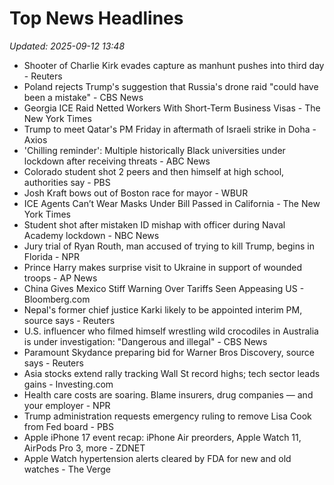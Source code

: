 # Top News Headlines

_Updated: 2025-09-12 13:48_

- Shooter of Charlie Kirk evades capture as manhunt pushes into third day - Reuters
- Poland rejects Trump's suggestion that Russia's drone raid "could have been a mistake" - CBS News
- Georgia ICE Raid Netted Workers With Short-Term Business Visas - The New York Times
- Trump to meet Qatar's PM Friday in aftermath of Israeli strike in Doha - Axios
- 'Chilling reminder': Multiple historically Black universities under lockdown after receiving threats - ABC News
- Colorado student shot 2 peers and then himself at high school, authorities say - PBS
- Josh Kraft bows out of Boston race for mayor - WBUR
- ICE Agents Can’t Wear Masks Under Bill Passed in California - The New York Times
- Student shot after mistaken ID mishap with officer during Naval Academy lockdown - NBC News
- Jury trial of Ryan Routh, man accused of trying to kill Trump, begins in Florida - NPR
- Prince Harry makes surprise visit to Ukraine in support of wounded troops - AP News
- China Gives Mexico Stiff Warning Over Tariffs Seen Appeasing US - Bloomberg.com
- Nepal's former chief justice Karki likely to be appointed interim PM, source says - Reuters
- U.S. influencer who filmed himself wrestling wild crocodiles in Australia is under investigation: "Dangerous and illegal" - CBS News
- Paramount Skydance preparing bid for Warner Bros Discovery, source says - Reuters
- Asia stocks extend rally tracking Wall St record highs; tech sector leads gains - Investing.com
- Health care costs are soaring. Blame insurers, drug companies — and your employer - NPR
- Trump administration requests emergency ruling to remove Lisa Cook from Fed board - PBS
- Apple iPhone 17 event recap: iPhone Air preorders, Apple Watch 11, AirPods Pro 3, more - ZDNET
- Apple Watch hypertension alerts cleared by FDA for new and old watches - The Verge